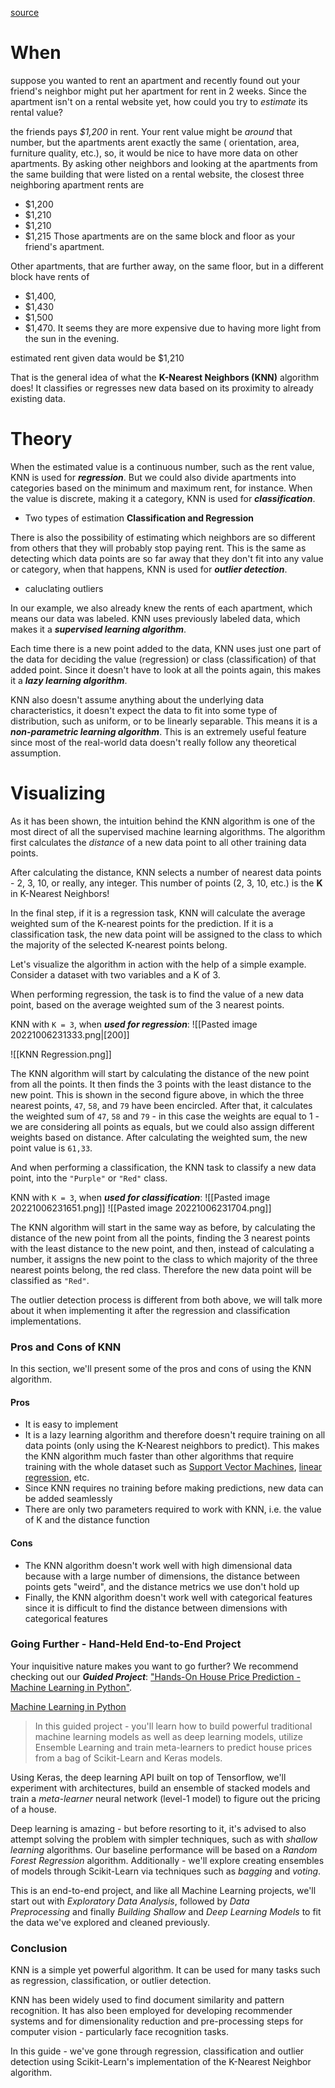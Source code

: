 [source](https://stackabuse.com/k-nearest-neighbors-algorithm-in-python-and-scikit-learn/)
# When
suppose you wanted to rent an apartment and recently found out your friend's neighbor might put her apartment for rent in 2 weeks. Since the apartment isn't on a rental website yet, how could you try to _estimate_ its rental value?

the friends pays _$1,200_ in rent. Your rent value might be _around_ that number, but the apartments arent exactly the same ( orientation, area, furniture quality, etc.), so, it would be nice to have more data on other apartments.
By asking other neighbors and looking at the apartments from the same building that were listed on a rental website, the closest three neighboring apartment rents are
-  $1,200 
-  $1,210
-  $1,210
-  $1,215
Those apartments are on the same block and floor as your friend's apartment.

Other apartments, that are further away, on the same floor, but in a different block have rents of 
- $1,400,
- $1,430
- $1,500
- $1,470. 
It seems they are more expensive due to having more light from the sun in the evening.

estimated rent given data would be $1,210

That is the general idea of what the **K-Nearest Neighbors (KNN)** algorithm does! It classifies or regresses new data based on its proximity to already existing data.

# Theory
When the estimated value is a continuous number, such as the rent value, KNN is used for _**regression**_. But we could also divide apartments into categories based on the minimum and maximum rent, for instance. When the value is discrete, making it a category, KNN is used for _**classification**_.
- Two types of estimation __Classification and Regression__


There is also the possibility of estimating which neighbors are so different from others that they will probably stop paying rent. This is the same as detecting which data points are so far away that they don't fit into any value or category, when that happens, KNN is used for _**outlier detection**_.
- caluclating outliers 

In our example, we also already knew the rents of each apartment, which means our data was labeled. KNN uses previously labeled data, which makes it a _**supervised learning algorithm**_.

Each time there is a new point added to the data, KNN uses just one part of the data for deciding the value (regression) or class (classification) of that added point. Since it doesn't have to look at all the points again, this makes it a _**lazy learning algorithm**_.

KNN also doesn't assume anything about the underlying data characteristics, it doesn't expect the data to fit into some type of distribution, such as uniform, or to be linearly separable. This means it is a _**non-parametric learning algorithm**_. This is an extremely useful feature since most of the real-world data doesn't really follow any theoretical assumption.

# Visualizing

As it has been shown, the intuition behind the KNN algorithm is one of the most direct of all the supervised machine learning algorithms. The algorithm first calculates the _distance_ of a new data point to all other training data points.

After calculating the distance, KNN selects a number of nearest data points - 2, 3, 10, or really, any integer. This number of points (2, 3, 10, etc.) is the **K** in K-Nearest Neighbors!

In the final step, if it is a regression task, KNN will calculate the average weighted sum of the K-nearest points for the prediction. If it is a classification task, the new data point will be assigned to the class to which the majority of the selected K-nearest points belong.

Let's visualize the algorithm in action with the help of a simple example. Consider a dataset with two variables and a K of 3.

When performing regression, the task is to find the value of a new data point, based on the average weighted sum of the 3 nearest points.

KNN with `K = 3`, when _**used for regression**_:
![[Pasted image 20221006231333.png|[200]]

![[KNN Regression.png]]

The KNN algorithm will start by calculating the distance of the new point from all the points. It then finds the 3 points with the least distance to the new point. This is shown in the second figure above, in which the three nearest points, `47`, `58`, and `79` have been encircled. After that, it calculates the weighted sum of `47`, `58` and `79` - in this case the weights are equal to 1 - we are considering all points as equals, but we could also assign different weights based on distance. After calculating the weighted sum, the new point value is `61,33`.

And when performing a classification, the KNN task to classify a new data point, into the `"Purple"` or `"Red"` class.

KNN with `K = 3`, when _**used for classification**_:
![[Pasted image 20221006231651.png]]
![[Pasted image 20221006231704.png]]

The KNN algorithm will start in the same way as before, by calculating the distance of the new point from all the points, finding the 3 nearest points with the least distance to the new point, and then, instead of calculating a number, it assigns the new point to the class to which majority of the three nearest points belong, the red class. Therefore the new data point will be classified as `"Red"`.

The outlier detection process is different from both above, we will talk more about it when implementing it after the regression and classification implementations.

### Pros and Cons of KNN

In this section, we'll present some of the pros and cons of using the KNN algorithm.

#### Pros

-   It is easy to implement
-   It is a lazy learning algorithm and therefore doesn't require training on all data points (only using the K-Nearest neighbors to predict). This makes the KNN algorithm much faster than other algorithms that require training with the whole dataset such as [Support Vector Machines](https://stackabuse.com/implementing-svm-and-kernel-svm-with-pythons-scikit-learn/), [linear regression](https://stackabuse.com/linear-regression-in-python-with-scikit-learn/), etc.
-   Since KNN requires no training before making predictions, new data can be added seamlessly
-   There are only two parameters required to work with KNN, i.e. the value of K and the distance function

#### Cons

-   The KNN algorithm doesn't work well with high dimensional data because with a large number of dimensions, the distance between points gets "weird", and the distance metrics we use don't hold up
-   Finally, the KNN algorithm doesn't work well with categorical features since it is difficult to find the distance between dimensions with categorical features
### Going Further - Hand-Held End-to-End Project



Your inquisitive nature makes you want to go further? We recommend checking out our **_Guided Project_**: ["Hands-On House Price Prediction - Machine Learning in Python"](https://stackabuse.com/courses/hands-on-house-price-prediction-machine-learning-in-python/#cta).

[Machine Learning in Python](https://stackabuse.com/courses/hands-on-house-price-prediction-machine-learning-in-python/#cta)

> In this guided project - you'll learn how to build powerful traditional machine learning models as well as deep learning models, utilize Ensemble Learning and train meta-learners to predict house prices from a bag of Scikit-Learn and Keras models.

Using Keras, the deep learning API built on top of Tensorflow, we'll experiment with architectures, build an ensemble of stacked models and train a _meta-learner_ neural network (level-1 model) to figure out the pricing of a house.

Deep learning is amazing - but before resorting to it, it's advised to also attempt solving the problem with simpler techniques, such as with _shallow learning_ algorithms. Our baseline performance will be based on a _Random Forest Regression_ algorithm. Additionally - we'll explore creating ensembles of models through Scikit-Learn via techniques such as _bagging_ and _voting_.

This is an end-to-end project, and like all Machine Learning projects, we'll start out with _Exploratory Data Analysis_, followed by _Data Preprocessing_ and finally _Building Shallow_ and _Deep Learning Models_ to fit the data we've explored and cleaned previously.

### Conclusion

KNN is a simple yet powerful algorithm. It can be used for many tasks such as regression, classification, or outlier detection.

KNN has been widely used to find document similarity and pattern recognition. It has also been employed for developing recommender systems and for dimensionality reduction and pre-processing steps for computer vision - particularly face recognition tasks.

In this guide - we've gone through regression, classification and outlier detection using Scikit-Learn's implementation of the K-Nearest Neighbor algorithm.